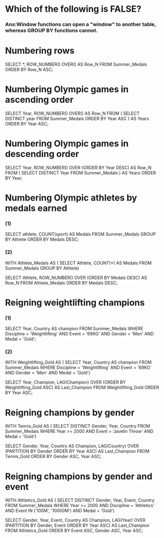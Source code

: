 #  Which of the following is FALSE?
### Ans:Window functions can open a "window" to another table, whereas GROUP BY functions cannot.

# Numbering rows
SELECT
  *,
  ROW_NUMBER() OVER() AS Row_N
FROM Summer_Medals
ORDER BY Row_N ASC;

# Numbering Olympic games in ascending order
SELECT
  Year,
  ROW_NUMBER() OVER() AS Row_N
FROM (
  SELECT DISTINCT year
  FROM Summer_Medals
  ORDER BY Year ASC
) AS Years
ORDER BY Year ASC;

# Numbering Olympic games in descending order
SELECT
  Year,
  ROW_NUMBER() OVER (ORDER BY Year DESC) AS Row_N
FROM (
  SELECT DISTINCT Year
  FROM Summer_Medals
) AS Years
ORDER BY Year;

# Numbering Olympic athletes by medals earned
### (1)
SELECT
  athlete,
  COUNT(sport) AS Medals
FROM Summer_Medals
GROUP BY Athlete
ORDER BY Medals DESC;

### (2)
WITH Athlete_Medals AS (
  SELECT
    Athlete,
    COUNT(*) AS Medals
  FROM Summer_Medals
  GROUP BY Athlete)

SELECT
  Athlete,
  ROW_NUMBER() OVER (ORDER BY Medals DESC) AS Row_N
FROM Athlete_Medals
ORDER BY Medals DESC;

# Reigning weightlifting champions
### (1)
SELECT
  Year,
  Country AS champion
FROM Summer_Medals
WHERE
  Discipline = 'Weightlifting' AND
  Event = '69KG' AND
  Gender = 'Men' AND
  Medal = 'Gold';

### (2)
WITH Weightlifting_Gold AS (
  SELECT
    Year,
    Country AS champion
  FROM Summer_Medals
  WHERE
    Discipline = 'Weightlifting' AND
    Event = '69KG' AND
    Gender = 'Men' AND
    Medal = 'Gold')

SELECT
  Year, Champion,
  LAG(Champion) OVER
    (ORDER BY Weightlifting_Gold ASC) AS Last_Champion
FROM Weightlifting_Gold
ORDER BY Year ASC;

# Reigning champions by gender
WITH Tennis_Gold AS (
  SELECT DISTINCT
    Gender, Year, Country
  FROM Summer_Medals
  WHERE
    Year >= 2000 AND
    Event = 'Javelin Throw' AND
    Medal = 'Gold')

SELECT
  Gender, Year,
  Country AS Champion,
  LAG(Country) OVER (PARTITION BY Gender
                         ORDER BY Year ASC) AS Last_Champion
FROM Tennis_Gold
ORDER BY Gender ASC, Year ASC;

# Reigning champions by gender and event
WITH Athletics_Gold AS (
  SELECT DISTINCT
    Gender, Year, Event, Country
  FROM Summer_Medals
  WHERE
    Year >= 2000 AND
    Discipline = 'Athletics' AND
    Event IN ('100M', '10000M') AND
    Medal = 'Gold')

SELECT
  Gender, Year, Event,
  Country AS Champion,
  LAG(Year) OVER (PARTITION BY Gender, Event
            ORDER BY Year ASC) AS Last_Champion
FROM Athletics_Gold
ORDER BY Event ASC, Gender ASC, Year ASC;